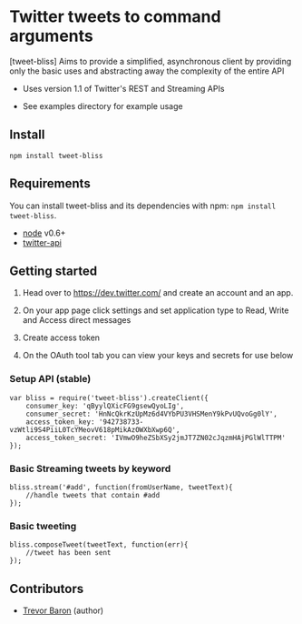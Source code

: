 Twitter tweets to command arguments
======================================

[tweet-bliss] Aims to provide a simplified, asynchronous client by providing only the basic uses and abstracting away the complexity of the entire API

* Uses version 1.1 of Twitter's REST and Streaming APIs

* See examples directory for example usage

## Install

`npm install tweet-bliss`

## Requirements

You can install tweet-bliss and its dependencies with npm: `npm install tweet-bliss`.

- [node](http://nodejs.org/) v0.6+
- [twitter-api](https://github.com/timwhitlock/node-twitter-api)

## Getting started

1. Head over to https://dev.twitter.com/ and create an account and an app.

2. On your app page click settings and set application type to Read, Write and Access direct messages

3. Create access token

4. On the OAuth tool tab you can view your keys and secrets for use below

### Setup API (stable)

	var bliss = require('tweet-bliss').createClient({
		consumer_key: 'qByylQXicFG9gsewQyoLIg',
		consumer_secret: 'HnNcQkrKzUpMz6d4VYbPU3VHSMenY9kPvUQvoGg0lY',
		access_token_key: '942738733-vzWtli9S4PiiL0TcYMeovV618pMikAzOWXbXwp6Q',
		access_token_secret: 'IVmwO9heZSbXSy2jmJT7ZN02cJqzmHAjPGlWlTTPM'
	});

### Basic Streaming tweets by keyword

	bliss.stream('#add', function(fromUserName, tweetText){
		//handle tweets that contain #add
	});

### Basic tweeting

	bliss.composeTweet(tweetText, function(err){
		//tweet has been sent
	});

## Contributors

- [Trevor Baron](https://github.com/TrevorDev) (author)